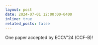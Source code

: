 ```yaml
---
layout: post
date: 2024-07-01 12:00:00-0400
inline: true
related_posts: false
---
```


One paper accepted by ECCV'24 (CCF-B)! 